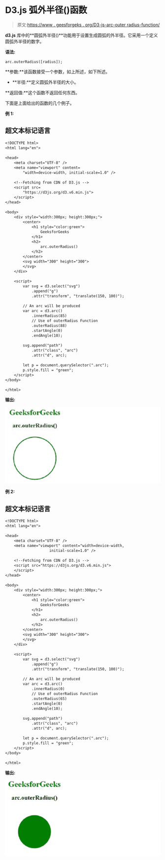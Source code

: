 # D3.js 弧外半径()函数

> 原文:[https://www . geesforgeks . org/D3-js-arc-outer radius-function/](https://www.geeksforgeeks.org/d3-js-arc-outerradius-function/)

**d3.js** 库中的**圆弧外半径()**功能用于设置生成圆弧的外半径。它采用一个定义圆弧外半径的数字。

**语法:**

```
arc.outerRadius([radius]);
```

**参数:**该函数接受一个参数，如上所述，如下所述。

*   **半径:**定义圆弧外半径的大小。

**返回值:**这个函数不返回任何东西。

下面是上面给出的函数的几个例子。

**例 1:**

## 超文本标记语言

```
<!DOCTYPE html>
<html lang="en">

<head>
    <meta charset="UTF-8" />
    <meta name="viewport" content=
        "width=device-width, initial-scale=1.0" />

    <!--Fetching from CDN of D3.js -->
    <script src=
        "https://d3js.org/d3.v6.min.js">
    </script>
</head>

<body>
    <div style="width:300px; height:300px;">
        <center>
            <h1 style="color:green">
                GeeksforGeeks
            </h1>
            <h2>
                arc.outerRadius()
            </h2>
        </center>
        <svg width="300" height="300">
        </svg>
    </div>

    <script>
        var svg = d3.select("svg")
            .append("g")
            .attr("transform", "translate(150, 100)");

        // An arc will be produced
        var arc = d3.arc()
            .innerRadius(85)
            // Use of outerRadius Function 
            .outerRadius(88)
            .startAngle(0)
            .endAngle(10);

        svg.append("path")
            .attr("class", "arc")
            .attr("d", arc);

        let p = document.querySelector(".arc");
        p.style.fill = "green";
    </script>
</body>

</html>
```

**输出:**

![](img/5dafffa8e8eca05967300875349f6b08.png)

**例 2:**

## 超文本标记语言

```
<!DOCTYPE html>
<html lang="en">

<head>
    <meta charset="UTF-8" />
    <meta name="viewport" content="width=device-width, 
                    initial-scale=1.0" />

    <!--Fetching from CDN of D3.js -->
    <script src="https://d3js.org/d3.v6.min.js">
    </script>
</head>

<body>
    <div style="width:300px; height:300px;">
        <center>
            <h1 style="color:green">
                GeeksforGeeks
            </h1>
            <h2>
                arc.outerRadius()
            </h2>
        </center>
        <svg width="300" height="300">
        </svg>
    </div>

    <script>
        var svg = d3.select("svg")
            .append("g")
            .attr("transform", "translate(150, 100)");

        // An arc will be produced
        var arc = d3.arc()
            .innerRadius(0)
            // Use of outerRadius Function 
            .outerRadius(65)
            .startAngle(0)
            .endAngle(10);

        svg.append("path")
            .attr("class", "arc")
            .attr("d", arc);

        let p = document.querySelector(".arc");
        p.style.fill = "green";
    </script>
</body>

</html>
```

**输出:**

![](img/9383aa33d14f5e1e9b5343f5173cd742.png)